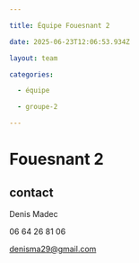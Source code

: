 ```yaml
---

title: Équipe Fouesnant 2

date: 2025-06-23T12:06:53.934Z

layout: team

categories:

  - équipe

  - groupe-2

---
```


# Fouesnant 2



## contact 

Denis Madec

06 64 26 81 06

denisma29@gmail.com

